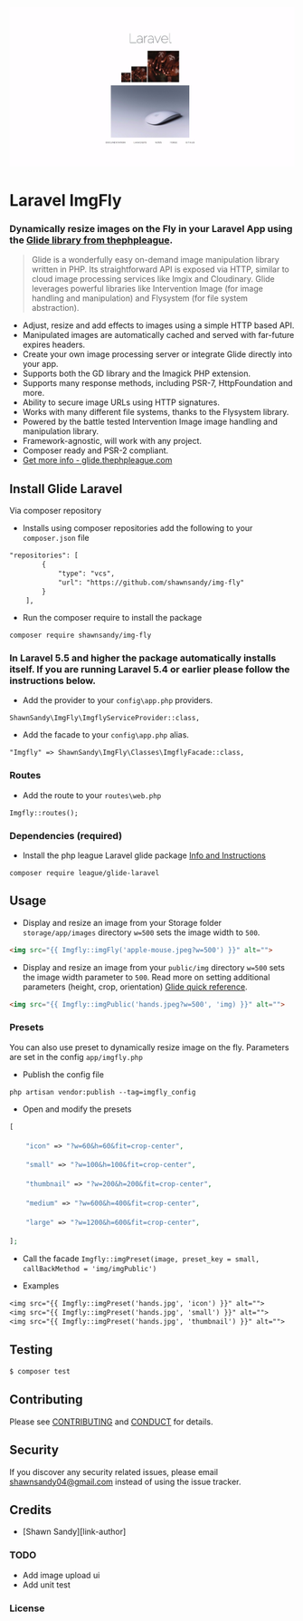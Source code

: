 ![Screenshot](/screenshot.jpeg)

# Laravel ImgFly 

### Dynamically resize images on the Fly in your Laravel App using the [Glide library from thephpleague](http://glide.thephpleague.com/).

> Glide is a wonderfully easy on-demand image manipulation library written in PHP. Its straightforward API is exposed via HTTP, similar to cloud image processing services like Imgix and Cloudinary. Glide leverages powerful libraries like Intervention Image (for image handling and manipulation) and Flysystem (for file system abstraction).

- Adjust, resize and add effects to images using a simple HTTP based API.
- Manipulated images are automatically cached and served with far-future expires headers.
- Create your own image processing server or integrate Glide directly into your app.
- Supports both the GD library and the Imagick PHP extension.
- Supports many response methods, including PSR-7, HttpFoundation and more.
- Ability to secure image URLs using HTTP signatures.
- Works with many different file systems, thanks to the Flysystem library.
- Powered by the battle tested Intervention Image image handling and manipulation library.
- Framework-agnostic, will work with any project.
- Composer ready and PSR-2 compliant.
- [Get more info - glide.thephpleague.com](http://glide.thephpleague.com/)

## Install Glide Laravel

Via composer repository

* Installs using composer repositories add the following to your `composer.json` file

```
"repositories": [
        {
            "type": "vcs",
            "url": "https://github.com/shawnsandy/img-fly"
        }
    ],
```

* Run the composer require to install the package

```
composer require shawnsandy/img-fly
```

### In Laravel 5.5 and higher the package automatically installs itself. If you are running Laravel  5.4 or earlier please follow the instructions below.

* Add the provider to your `config\app.php` providers.

```
ShawnSandy\ImgFly\ImgflyServiceProvider::class,
```

* Add the facade to your `config\app.php` alias.

```
"Imgfly" => ShawnSandy\ImgFly\Classes\ImgflyFacade::class,
```

### Routes

* Add the route to your `routes\web.php`

```
Imgfly::routes();
```

### Dependencies (required)

- Install the php league Laravel glide package [Info and Instructions](https://github.com/thephpleague/glide-laravel)
```
composer require league/glide-laravel
```

## Usage

* Display and resize an image from your Storage folder `storage/app/images` directory `w=500` sets the image width to `500`.


``` html
<img src="{{ Imgfly::imgFly('apple-mouse.jpeg?w=500') }}" alt="">
```

* Display and resize an image from your `public/img` directory `w=500` sets the image width parameter to `500`. Read more on setting additional parameters (height, crop, orientation) [Glide quick reference](http://glide.thephpleague.com/1.0/api/quick-reference/).

``` html
<img src="{{ Imgfly::imgPublic('hands.jpeg?w=500', 'img) }}" alt="">
```

### Presets

You can also use preset to dynamically resize image on the fly. Parameters are set in the config `app/imgfly.php` 

- Publish the config file


``` text
php artisan vendor:publish --tag=imgfly_config
```

- Open and modify the presets

``` php
[

    "icon" => "?w=60&h=60&fit=crop-center",

    "small" => "?w=100&h=100&fit=crop-center",

    "thumbnail" => "?w=200&h=200&fit=crop-center",

    "medium" => "?w=600&h=400&fit=crop-center",

    "large" => "?w=1200&h=600&fit=crop-center",

];
```

- Call the facade `Imgfly::imgPreset(image, preset_key = small, callBackMethod = 'img/imgPublic')` 

- Examples

``` blade
<img src="{{ Imgfly::imgPreset('hands.jpg', 'icon') }}" alt="">
<img src="{{ Imgfly::imgPreset('hands.jpg', 'small') }}" alt="">
<img src="{{ Imgfly::imgPreset('hands.jpg', 'thumbnail') }}" alt="">
```

## Testing

``` bash
$ composer test
```

## Contributing

Please see [CONTRIBUTING](CONTRIBUTING.md) and [CONDUCT](CONDUCT.md) for details.

## Security

If you discover any security related issues, please email shawnsandy04@gmail.com instead of using the issue tracker.

## Credits

- [Shawn Sandy][link-author]


### TODO
- Add image upload ui
- Add unit test

### License

